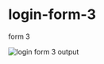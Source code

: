 # login-form-3
 form 3
 
![login form 3 output](https://github.com/krupesh788/login-form-3/assets/71176180/adabc525-17da-49a5-b4ee-72874cd8f936)
